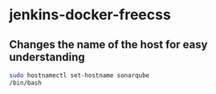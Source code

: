 # jenkins-docker-freecss

## Changes the name of the host for easy understanding

``` bash
sudo hostnamectl set-hostname sonarqube
/bin/bash



